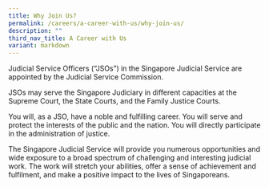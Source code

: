 ```yaml
---
title: Why Join Us?
permalink: /careers/a-career-with-us/why-join-us/
description: ""
third_nav_title: A Career with Us
variant: markdown
---
```

Judicial Service Officers (“JSOs”) in the Singapore Judicial Service are appointed by the Judicial Service Commission.

JSOs may serve the Singapore Judiciary in different capacities at the Supreme Court, the State Courts, and the Family Justice Courts.

You will, as a JSO, have a noble and fulfilling career. You will serve and protect the interests of the public and the nation.  You will directly participate in the administration of justice.

The Singapore Judicial Service will provide you numerous opportunities and wide exposure to a broad spectrum of challenging and interesting judicial work. The work will stretch your abilities, offer a sense of achievement and fulfilment, and make a positive impact to the lives of Singaporeans.